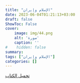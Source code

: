 ```yaml
---
title: "الإسلام وإيران"
date: 2023-06-04T01:21:13+03:00
draft: false
ShowToc: False
cover:
    image: img/44.png
    alt: 'صورة'
    caption: ''
#    hidden: false
summary: 
tags: ["الإسلام وإيران"]
categories: []
---
```

[تحميل الكتاب](./../../books/44.pdf)

